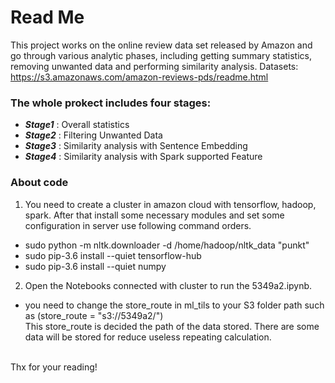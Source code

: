 # Read Me 

This project works on the online review data set released by Amazon and go through various analytic phases, including getting summary statistics, removing unwanted data and performing similarity analysis. 
Datasets: https://s3.amazonaws.com/amazon-reviews-pds/readme.html
### The whole prokect includes four stages:
* ***Stage1*** : Overall statistics
* ***Stage2*** : Filtering Unwanted Data
* ***Stage3*** : Similarity analysis with Sentence Embedding
* ***Stage4*** : Similarity analysis with Spark supported Feature 


### About code
	
1. You need to create a cluster in amazon cloud with tensorflow, hadoop, spark. After that install some necessary modules and set some configuration in server use following command orders.
  + sudo python -m nltk.downloader -d /home/hadoop/nltk_data "punkt"
  + sudo pip-3.6 install --quiet tensorflow-hub
  + sudo pip-3.6 install --quiet numpy

2. Open the Notebooks connected with cluster to run the 5349a2.ipynb.
  + you need to change the store_route in ml_tils to your S3 folder path such as (store_route = "s3://5349a2/")
<br>This store_route is decided the path of the data stored. There are some data will be stored for reduce useless repeating calculation.
 



<br>
Thx for your reading!<br>

